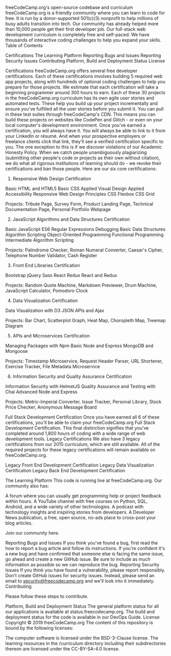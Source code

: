 




freeCodeCamp.org's open-source codebase and curriculum
freeCodeCamp.org is a friendly community where you can learn to code for free. It is run by a donor-supported 501(c)(3) nonprofit to help  millions of busy adults transition into tech. Our community has already helped more than 10,000 people get their first developer job.
Our full-stack web development curriculum is completely free and self-paced. We have thousands of interactive coding challenges to help you expand your skills.
Table of Contents

Certifications
The Learning Platform
Reporting Bugs and Issues
Reporting Security Issues
Contributing
Platform, Build and Deployment Status
License

Certifications
freeCodeCamp.org offers several free developer certifications. Each of these certifications involves building 5 required web app projects, along with hundreds of optional coding challenges to help you prepare for those projects. We estimate that each certification will take a beginning programmer around 300 hours to earn.
Each of these 30 projects in the freeCodeCamp.org curriculum has its own agile user stories and automated tests. These help you build up your project incrementally and ensure you've fulfilled all the user stories before you submit it.
You can pull in these test suites through freeCodeCamp's CDN. This means you can build these projects on websites like CodePen and Glitch - or even on your local computer's development environment.
Once you’ve earned a certification, you will always have it. You will always be able to link to it from your LinkedIn or résumé. And when your prospective employers or freelance clients click that link, they’ll see a verified certification specific to you.
The one exception to this is if we discover violations of our Academic Honesty Policy. When we catch people unambiguously plagiarizing (submitting other people's code or projects as their own without citation), we do what all rigorous institutions of learning should do - we revoke their certifications and ban those people.
Here are our six core certifications:
1. Responsive Web Design Certification

Basic HTML and HTML5
Basic CSS
Applied Visual Design
Applied Accessibility
Responsive Web Design Principles
CSS Flexbox
CSS Grid


Projects: Tribute Page, Survey Form, Product Landing Page, Technical Documentation Page, Personal Portfolio Webpage

2. JavaScript Algorithms and Data Structures Certification

Basic JavaScript
ES6
Regular Expressions
Debugging
Basic Data Structures
Algorithm Scripting
Object-Oriented Programming
Functional Programming
Intermediate Algorithm Scripting


Projects: Palindrome Checker, Roman Numeral Converter, Caesar's Cipher, Telephone Number Validator, Cash Register

3. Front End Libraries Certification

Bootstrap
jQuery
Sass
React
Redux
React and Redux


Projects: Random Quote Machine, Markdown Previewer, Drum Machine, JavaScript Calculator, Pomodoro Clock

4. Data Visualization Certification

Data Visualization with D3
JSON APIs and Ajax


Projects: Bar Chart, Scatterplot Graph, Heat Map, Choropleth Map, Treemap Diagram

5. APIs and Microservices Certification

Managing Packages with Npm
Basic Node and Express
MongoDB and Mongoose


Projects: Timestamp Microservice, Request Header Parser, URL Shortener, Exercise Tracker, File Metadata Microservice

6. Information Security and Quality Assurance Certification

Information Security with HelmetJS
Quality Assurance and Testing with Chai
Advanced Node and Express


Projects: Metric-Imperial Converter, Issue Tracker, Personal Library, Stock Price Checker, Anonymous Message Board

Full Stack Development Certification
Once you have earned all 6 of these certifications, you'll be able to claim your freeCodeCamp.org Full Stack Development Certification. This final distinction signifies that you’ve completed around 1,800 hours of coding with a wide range of web development tools.
Legacy Certifications
We also have 3 legacy certifications from our 2015 curriculum, which are still available. All of the required projects for these legacy certifications will remain available on freeCodeCamp.org.

Legacy Front End Development Certification
Legacy Data Visualization Certification
Legacy Back End Development Certification

The Learning Platform
This code is running live at freeCodeCamp.org.
Our community also has:

A forum where you can usually get programming help or project feedback within hours.
A YouTube channel with free courses on Python, SQL, Android, and a wide variety of other technologies.
A podcast with technology insights and inspiring stories from developers.
A Developer News publication, a free, open source, no-ads place to cross-post your blog articles.


Join our community here.

Reporting Bugs and Issues
If you think you've found a bug, first read the how to report a bug article and follow its instructions.
If you're confident it's a new bug and have confirmed that someone else is facing the same issue, go ahead and create a new GitHub issue. Be sure to include as much information as possible so we can reproduce the bug.
Reporting Security Issues
If you think you have found a vulnerability, please report responsibly. Don't create GitHub issues for security issues. Instead, please send an email to security@freecodecamp.org and we'll look into it immediately.
Contributing

Please follow these steps to contribute.

Platform, Build and Deployment Status
The general platform status for all our applications is available at status.freecodecamp.org. The build and deployment status for the code is available in our DevOps Guide.
License
Copyright © 2019 freeCodeCamp.org
The content of this repository is bound by the following licenses:

The computer software is licensed under the BSD-3-Clause license.
The learning resources in the /curriculum directory including their subdirectories thereon are licensed under the CC-BY-SA-4.0 license.

